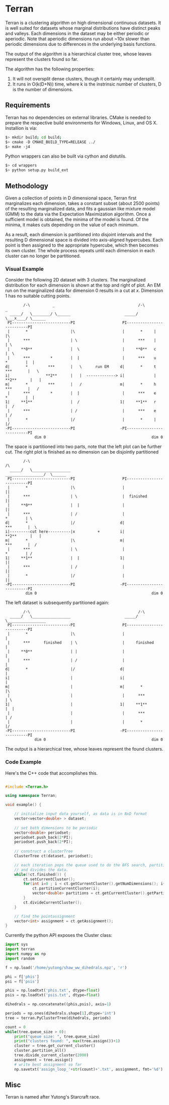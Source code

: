 <h1>Terran</h1>

Terran is a clustering algorithm on high dimensional continuous datasets. It is well suited for datasets whose marginal distributions have distinct peaks and valleys. Each dimensions in the dataset may be either periodic or aperiodic. Note that aperiodic dimensions run about ~10x slower than periodic dimensions due to differences in the underlying basis functions.

The output of the algorithm is a hierarchical cluster tree, whose leaves represent the clusters found so far.

The algorithm has the following properties:

1) It will not oversplit dense clusters, though it certainly may undersplit.  
2) It runs in O(k(D+N)) time, where k is the instrinsic number of clusters, D is the number of dimensions.

<h2>Requirements</h2>

Terran has no dependencies on external libraries. CMake is needed to prepare the respective build environments for Windows, Linux, and OS X. Installion is via:

``` bash
$> mkdir build; cd build;
$> cmake -D CMAKE_BUILD_TYPE=RELEASE ../
$> make -j4
```
Python wrappers can also be built via cython and distutils. 
``` bash
$> cd wrappers
$> python setup.py build_ext
```

<h2>Methodology</h2>

Given a collection of points in D dimensional space, Terran first marginalizes each dimension, takes a constant subset (about 2500 points) of the resulting marginalized data, and fits a gaussian like mixture model (GMM) to the data via the Expectation Maximization algorithm. Once a sufficient model is obtained, the minima of the model is found. Of the minima, it makes cuts depending on the value of each minimum.

As a result, each dimension is partitioned into disjoint intervals and the resulting D dimensional space is divided into axis-aligned hypercubes. Each point is then assigned to the appropriate hypercube, which then becomes its own cluster. The whole process repeats until each dimension in each cluster can no longer be partitioned.

<h3> Visual Example </h3>

Consider the following 2D dataset with 3 clusters. The marginalized distribution for each dimension is shown at the top and right of plot. An EM run on the marginalized data for dimension 0 results in a cut at _x_. Dimension 1 has no suitable cutting points.

```     
        /-\          _                                     /-\          _         
  _____/   \________/ \______                        _____/   \___x____/ \______  
 PI--------------------------PI                     PI--------------------------PI 
 |       *                   |\                     |       *     |             |\        
 |      ***                  | \                    |      ***    |             | \   
 |     **0**                 |  \                   |     **0**   c             |  \ 
 |      ***         *        |  |                   |      ***    u    *        |  | 
d|       *         ***       |   \      run EM     d|       *     t   ***       |   \
i|                **2**      |   |  -------------> i|             |  **2**      |   |
m|       *         ***       |   /                 m|       *     h   ***       |   /
 |      ***         *        |  |                   |      ***    e    *        |  |
1|     **1**                 |  /                  1|     **1**   r             |  /
 |      ***                  | /                    |      ***    e             | /
 |       *                   |/                     |       *     |             |/
-PI--------------------------PI                    -PI--------------------------PI  
             dim 0                                               dim 0  
```

The space is partitioned into two parts, note that the left plot can be further cut. The right plot is finished as no dimension can be disjointly partitioned

```     
        /-\                                                            /\         
  _____/   \_________________                        _________________/  \______  
 PI--------------------------PI                     PI--------------------------PI 
 |       *                   |\                     |                           ||
 |      ***                  | \                    |  finished                 ||  
 |     **0**                 |  |                   |                           ||  
 |      ***                  | /                    |                  *        | \
d|       *                   |/                    d|                 ***       |  \
i|---------cut here----------|x          +         i|                **2**      |   | 
m|       *                   |\                    m|                 ***       |  / 
 |      ***                  | \                    |                  *        | / 
1|     **1**                 |  |                  1|                           || 
 |      ***                  | /                    |                           || 
 |       *                   |/                     |                           ||
-PI--------------------------PI                    -PI--------------------------PI
         dim 0                                                   dim 0  
```

The left dataset is subsequently partitioned again:

```     
        /-\                                                /-\                   
  _____/   \_________________                        _____/   \_________________  
 PI--------------------------PI                     PI--------------------------PI 
 |       *                   |\                     |                           | 
 |      ***      finished    | \                    |     finished              | 
 |     **0**                 | |                    |                           |
 |      ***                  | /                    |                           | 
d|       *                   |/                    d|                           |
i|                           |                     i|                           |
m|                           |                     m|       *                   |\
 |                           |                      |      ***                  | \
1|                           |                     1|     **1**                 |  |
 |                           |                      |      ***                  | / 
 |                           |                      |       *                   |/
-PI--------------------------PI                    -PI--------------------------PI
             dim 0                                               dim 0  
```

The output is a hierarchical tree, whose leaves represent the found clusters.

<h3> Code Example </h3>

Here's the C++ code that accomplishes this. 

```cpp

#include <Terran.h>

using namespace Terran;

void example() {

    // initialize input data yourself, as data is in NxD format
    vector<vector<double> > dataset;
    
    // set both dimensions to be periodic
    vector<double> periodset;
    periodset.push_back(2*PI);
    periodset.push_back(2*PI);
    
    // construct a clusterTree
    ClusterTree ct(dataset, periodset);

    // each iteration pops the queue used to do the BFS search, partitions each dimension,
    // and divides the data.
    while(!ct.finished()) {
        ct.setCurrentCluster();
        for(int i=0 ; i < ct.getCurrentCluster().getNumDimensions(); i++) {
            ct.partitionCurrentCluster(i);
            vector<double> partitions = ct.getCurrentCluster().getPartition(i);
        }
        ct.divideCurrentCluster();
    }

    // find the pointassignment
    vector<int> assignment = ct.getAssignment();
}
```

Currently the python API exposes the Cluster class:

``` python
import sys
import terran
import numpy as np
import random

f = np.load('/home/yutong/shaw_ww_dihedrals.npz', 'r')

phi = f['phis']
psi = f['psis']

phis = np.loadtxt('phis.txt', dtype=float)
psis = np.loadtxt('psis.txt', dtype=float)

dihedrals = np.concatenate((phis,psis), axis=1)

periods = np.ones(dihedrals.shape[1],dtype='int')
tree = terran.PyClusterTree(dihedrals, periods)

count = 0
while(tree.queue_size > 0):
    print("queue size: ", tree.queue_size)
    print("clusters found: ", max(tree.assign())+1)
    cluster = tree.get_current_cluster()
    cluster.partition_all()
    tree.divide_current_cluster(2000)
    assignment = tree.assign()
    # write best assignment so far
    np.savetxt('assign_loop_'+str(count)+'.txt', assignment, fmt='%d')
``` 

<h2> Misc </h2>
Terran is named after Yutong's Starcraft race.
